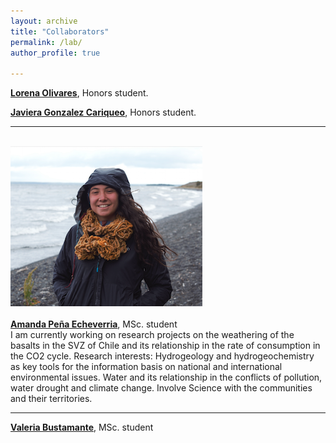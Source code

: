 ```yaml
---
layout: archive
title: "Collaborators"
permalink: /lab/
author_profile: true

---
```

<b><a href="lore.olivares24@gmail.com">Lorena Olivares</a></b>, Honors student.

<b><a href="javgonzc@gmail.com">Javiera Gonzalez Cariqueo</a></b>, Honors student.

---

<br><img style="float: center;" src="/images/apena_web.png"></br>
<br><b><a href="amanda.pena@ug.uchile.cl">Amanda Peña Echeverria</a></b>, MSc. student</br>
I am currently working on research projects on the weathering of the basalts in the SVZ of Chile and its relationship in the rate of consumption in the CO2 cycle.
Research interests: Hydrogeology and hydrogeochemistry as key tools for the information basis on national and international environmental issues. Water and its relationship in the conflicts of pollution, water drought and climate change. Involve Science with the communities and their territories. 

---

<b><a href="valeria.bustamante@ug.uchile.cl">Valeria Bustamante</a></b>, MSc. student
